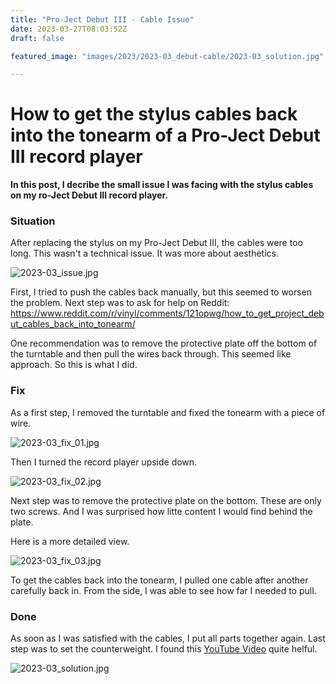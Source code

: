 ```yaml
---
title: "Pro-Ject Debut III - Cable Issue"
date: 2023-03-27T08:03:52Z
draft: false

featured_image: "images/2023/2023-03_debut-cable/2023-03_solution.jpg"

---
```


# How to get the stylus cables back into the tonearm of a Pro-Ject Debut III record player

**In this post, I decribe the small issue I was facing with the stylus cables on my ro-Ject Debut III record player.**

### Situation

After replacing the stylus on my Pro-Ject Debut III, the cables were too long. This wasn't a technical issue. It was more about aesthetics.

![2023-03_issue.jpg](/images/2023/2023-03_debut-cable/2023-03_issue.jpg)

First, I tried to push the cables back manually, but this seemed to worsen the problem. Next step was to ask for help on Reddit:
https://www.reddit.com/r/vinyl/comments/121opwg/how_to_get_project_debut_cables_back_into_tonearm/

One recommendation was to remove the protective plate off the bottom of the turntable and then pull the wires back through. This seemed like approach. So this is what I did.

### Fix

As a first step, I removed the turntable and fixed the tonearm with a piece of wire.

![2023-03_fix_01.jpg](/images/2023/2023-03_debut-cable/2023-03_fix_01.jpg)

Then I turned the record player upside down.

![2023-03_fix_02.jpg](/images/2023/2023-03_debut-cable/2023-03_fix_02.jpg)

Next step was to remove the protective plate on the bottom. These are only two screws. And I was surprised how litte content I would find behind the plate.

Here is a more detailed view.

![2023-03_fix_03.jpg](/images/2023/2023-03_debut-cable/2023-03_fix_03.jpg)

To get the cables back into the tonearm, I pulled one cable after another carefully back in. From the side, I was able to see how far I needed to pull.


### Done

As soon as I was satisfied with the cables, I put all parts together again. Last step was to set the counterweight. I found this [YouTube Video](https://www.youtube.com/watch?v=wpgncalwrgI) quite helful.

![2023-03_solution.jpg](/images/2023/2023-03_debut-cable/2023-03_solution.jpg)